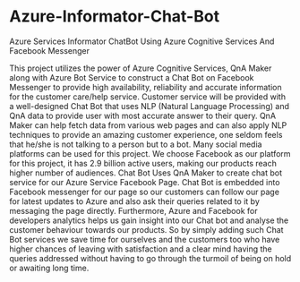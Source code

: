 # Azure-Informator-Chat-Bot
Azure Services Informator ChatBot Using Azure Cognitive Services And Facebook Messenger

This project utilizes the power of Azure Cognitive Services, QnA Maker along with Azure Bot Service to construct a Chat Bot on Facebook Messenger to provide high availability, reliability and accurate information for the customer care/help service. Customer service will be provided with a well-designed Chat Bot that uses NLP (Natural Language Processing) and QnA data to provide user with most accurate answer to their query. QnA Maker can help fetch data from various web pages and can also apply NLP techniques to provide an amazing customer experience, one seldom feels that he/she is not talking to a person but to a bot. Many social media platforms can be used for this project. We choose Facebook as our platform for this project, it has 2.9 billion active users, making our products reach higher number of audiences. Chat Bot Uses QnA Maker to create chat bot service for our Azure Service Facebook Page. Chat Bot is embedded into Facebook messenger for our page so our customers can follow our page for latest updates to Azure and also ask their queries related to it by messaging the page directly. Furthermore, Azure and Facebook for developers analytics helps us gain insight into our Chat bot and analyse the customer behaviour towards our products. So by simply adding such Chat Bot services we save time for ourselves and the customers too who have higher chances of leaving with satisfaction and a clear mind having the queries addressed without having to go through the turmoil of being on hold or awaiting long time.
